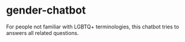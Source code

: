 # gender-chatbot
For people not familiar with LGBTQ+ terminologies, this chatbot tries to answers all related questions.
